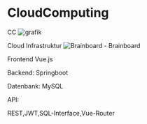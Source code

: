 # CloudComputing
 CC
![grafik](https://github.com/user-attachments/assets/8064acf3-c6d3-47a9-9bba-2a307e7e0642)


Cloud Infrastruktur
![Brainboard - Brainboard](https://github.com/user-attachments/assets/af51b0c6-2459-43c9-9de0-4029a001fa83)

Frontend Vue.js

Backend: Springboot

Datenbank: MySQL

API:

REST,JWT,SQL-Interface,Vue-Router
